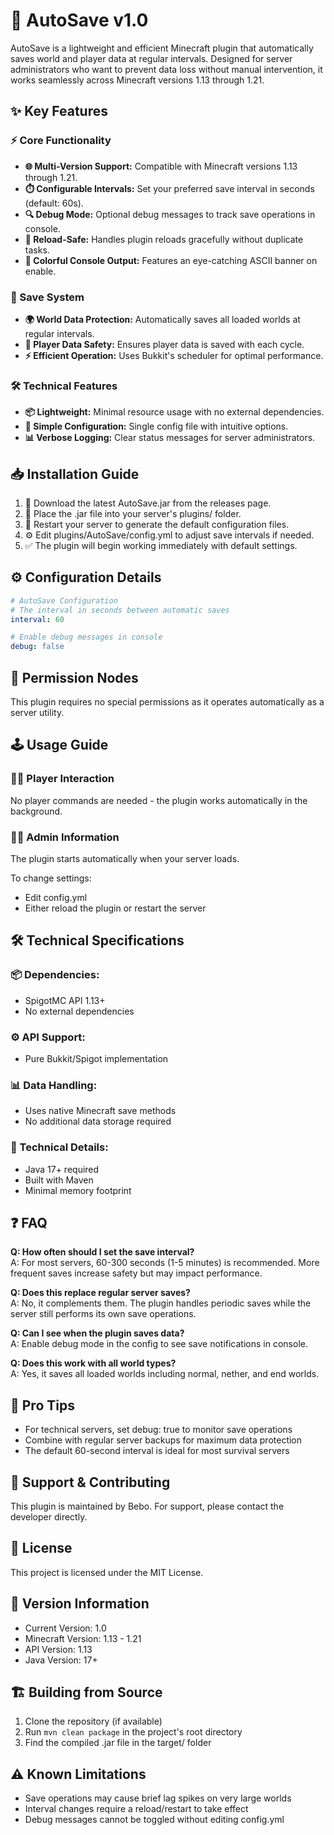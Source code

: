 # 💾 AutoSave v1.0

AutoSave is a lightweight and efficient Minecraft plugin that automatically saves world and player data at regular intervals. Designed for server administrators who want to prevent data loss without manual intervention, it works seamlessly across Minecraft versions 1.13 through 1.21.

## ✨ Key Features

### ⚡ Core Functionality
- **🌐 Multi-Version Support:** Compatible with Minecraft versions 1.13 through 1.21.
- **⏱️ Configurable Intervals:** Set your preferred save interval in seconds (default: 60s).
- **🔍 Debug Mode:** Optional debug messages to track save operations in console.
- **🔄 Reload-Safe:** Handles plugin reloads gracefully without duplicate tasks.
- **🎨 Colorful Console Output:** Features an eye-catching ASCII banner on enable.

### 🔄 Save System
- **🌍 World Data Protection:** Automatically saves all loaded worlds at regular intervals.
- **👤 Player Data Safety:** Ensures player data is saved with each cycle.
- **⚡ Efficient Operation:** Uses Bukkit's scheduler for optimal performance.

### 🛠️ Technical Features
- **📦 Lightweight:** Minimal resource usage with no external dependencies.
- **🔧 Simple Configuration:** Single config file with intuitive options.
- **📊 Verbose Logging:** Clear status messages for server administrators.

## 📥 Installation Guide

1. 🔽 Download the latest AutoSave.jar from the releases page.
2. 📂 Place the .jar file into your server's plugins/ folder.
3. 🔄 Restart your server to generate the default configuration files.
4. ⚙️ Edit plugins/AutoSave/config.yml to adjust save intervals if needed.
5. ✅ The plugin will begin working immediately with default settings.

## ⚙️ Configuration Details

```yaml
# AutoSave Configuration
# The interval in seconds between automatic saves
interval: 60

# Enable debug messages in console
debug: false
```

## 🔑 Permission Nodes

This plugin requires no special permissions as it operates automatically as a server utility.

## 🕹️ Usage Guide

### 👨‍💻 Player Interaction
No player commands are needed - the plugin works automatically in the background.

### 👨‍💼 Admin Information
The plugin starts automatically when your server loads.

To change settings:
- Edit config.yml
- Either reload the plugin or restart the server

## 🛠️ Technical Specifications

### 📦 Dependencies:
- SpigotMC API 1.13+
- No external dependencies

### ⚙️ API Support:
- Pure Bukkit/Spigot implementation

### 📊 Data Handling:
- Uses native Minecraft save methods
- No additional data storage required

### 🔧 Technical Details:
- Java 17+ required
- Built with Maven
- Minimal memory footprint

## ❓ FAQ

**Q: How often should I set the save interval?**  
A: For most servers, 60-300 seconds (1-5 minutes) is recommended. More frequent saves increase safety but may impact performance.

**Q: Does this replace regular server saves?**  
A: No, it complements them. The plugin handles periodic saves while the server still performs its own save operations.

**Q: Can I see when the plugin saves data?**  
A: Enable debug mode in the config to see save notifications in console.

**Q: Does this work with all world types?**  
A: Yes, it saves all loaded worlds including normal, nether, and end worlds.

## 🌟 Pro Tips
- For technical servers, set debug: true to monitor save operations
- Combine with regular server backups for maximum data protection
- The default 60-second interval is ideal for most survival servers

## 🤝 Support & Contributing
This plugin is maintained by Bebo. For support, please contact the developer directly.

## 📜 License
This project is licensed under the MIT License.

## 📌 Version Information
- Current Version: 1.0
- Minecraft Version: 1.13 - 1.21
- API Version: 1.13
- Java Version: 17+

## 🏗️ Building from Source
1. Clone the repository (if available)
2. Run `mvn clean package` in the project's root directory
3. Find the compiled .jar file in the target/ folder

## ⚠️ Known Limitations
- Save operations may cause brief lag spikes on very large worlds
- Interval changes require a reload/restart to take effect
- Debug messages cannot be toggled without editing config.yml

